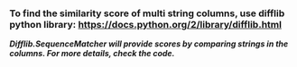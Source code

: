 ### To find the similarity score of multi string columns, use difflib python library: https://docs.python.org/2/library/difflib.html

***Difflib.SequenceMatcher will provide scores by comparing strings in the columns. 
For more details, check the code.***
